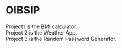 # OIBSIP

Project1 is the BMI calculator.
<br>
Project 2 is the Weather App.
<br>
Project 3 is the Random Password Generator.


